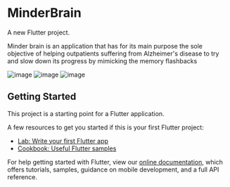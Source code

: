 # MinderBrain

A new Flutter project.


Minder brain is an application that has for its main purpose the sole objective of helping outpatients suffering from Alzheimer's disease to try and slow down its progress by mimicking the memory flashbacks 



![image](https://user-images.githubusercontent.com/66702453/171293323-0d89c033-8200-4d60-9033-9de883c0320d.png)                      ![image](https://user-images.githubusercontent.com/66702453/171293357-8bb7e453-6afa-4def-93cb-dfe0e29a76e3.png)    ![image](https://user-images.githubusercontent.com/66702453/171293398-436d59e7-a00d-4caa-a8cf-d7a98cfe8785.png)   





## Getting Started

This project is a starting point for a Flutter application.

A few resources to get you started if this is your first Flutter project:

- [Lab: Write your first Flutter app](https://flutter.dev/docs/get-started/codelab)
- [Cookbook: Useful Flutter samples](https://flutter.dev/docs/cookbook)

For help getting started with Flutter, view our
[online documentation](https://flutter.dev/docs), which offers tutorials,
samples, guidance on mobile development, and a full API reference.
